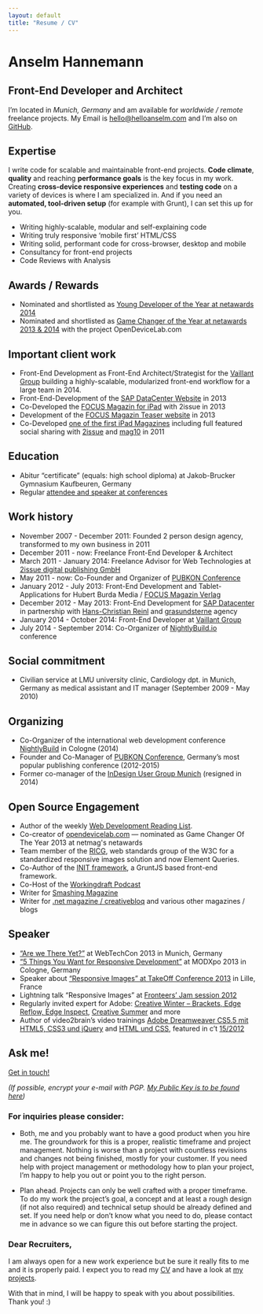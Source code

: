 ```yaml
---
layout: default
title: "Resume / CV"
---
```

# Anselm Hannemann

## Front-End Developer and Architect

<article class="hire">

I’m located in _Munich, Germany_ and am available for _worldwide / remote_ freelance projects. My Email is [hello@helloanselm.com](mailto:hello@helloanselm.com) and I’m also on [GitHub](https://github.com/anselmh/).

## Expertise

I write code for scalable and maintainable front-end projects. **Code climate**, **quality** and reaching **performance goals** is the key focus in my work. Creating **cross-device responsive experiences** and **testing code** on a variety of devices is where I am specialized in. And if you need an **automated, tool-driven setup** (for example with Grunt), I can set this up for you.

- Writing highly-scalable, modular and self-explaining code
- Writing truly responsive ‘mobile first’ HTML/CSS
- Writing solid, performant code for cross-browser, desktop and mobile
- Consultancy for front-end projects
- Code Reviews with Analysis

## Awards / Rewards

- Nominated and shortlisted as [Young Developer of the Year at netawards 2014](https://thenetawards.com/vote/young-developer/anselm-hannemann/)
- Nominated and shortlisted as [Game Changer of the Year at netawards 2013 &amp; 2014](https://thenetawards.com/vote/game-changer/open-device-lab/) with the project OpenDeviceLab.com

## Important client work

- Front-End Development as Front-End Architect/Strategist for the [Vaillant Group](http://www.vaillant-group.com/) building a highly-scalable, modularized front-end workflow for a large team in 2014.
- Front-End-Development of the [SAP DataCenter Website](http://www.sapdatacenter.com/en/#!) in 2013
- Co-Developed the [FOCUS Magazin for iPad](https://itunes.apple.com/us/app/focus-magazin/id548284324?mt=8) with 2issue in 2013
- Development of the [FOCUS Magazin Teaser website](http://media.focus-magazin.de/) in 2013
- Co-Developed [one of the first iPad Magazines](https://itunes.apple.com/de/app/monte-sommer-2011/id447344403) including full featured social sharing with [2issue](http://2issue.com/) and [mag10](http://mag10.my/) in 2011

## Education

- Abitur “certificate” (equals: high school diploma) at Jakob-Brucker Gymnasium Kaufbeuren, Germany
- Regular [attendee and speaker at conferences](http://lanyrd.com/profile/anselmhannemann/past/)

## Work history

- November 2007 - December 2011: Founded 2 person design agency, transformed to my own business in 2011
- December 2011 - now: Freelance Front-End Developer & Architect
- March 2011 - January 2014: Freelance Advisor for Web Technologies at [2issue digital publishing GmbH](http://2issue.com/)
- May 2011 - now: Co-Founder and Organizer of [PUBKON Conference](http://2014.pubkon.eu/)
- January 2012 - July 2013: Front-End Development and Tablet-Applications for Hubert Burda Media / [FOCUS Magazin Verlag](http://www.focus.de/)
- December 2012 - May 2013: Front-End Development for [SAP Datacenter](http://www.sapdatacenter.com/) in partnership with [Hans-Christian Reinl](https://drublic.de/) and [grasundsterne](http://www.grasundsterne.de/home-en) agency
- January 2014 - October 2014: Front-End Developer at [Vaillant Group](http://www.vaillant-group.com/)
- July 2014 - September 2014: Co-Organizer of [NightlyBuild.io](http://www.nightlybuild.io/) conference

## Social commitment
- Civilian service at LMU university clinic, Cardiology dpt. in Munich, Germany as medical assistant and IT manager (September 2009 - May 2010)

## Organizing

- Co-Organizer of the international web development conference [NightlyBuild](http://www.nightlybuild.io/) in Cologne (2014)
- Founder and Co-Manager of [PUBKON Conference](http://pubkon.eu/), Germany’s most popular publishing conference (2012-2015)
- Former co-manager of the [InDesign User Group Munich](http://www.indesignusergroup.com/chapters/munich/) (resigned in 2014)

## Open Source Engagement

- Author of the weekly [Web Development Reading List](http://wdrl.info/).
- Co-creator of [opendevicelab.com](http://opendevicelab.com/) &mdash; nominated as Game Changer Of The Year 2013 at netmag's netawards
- Team member of the [RICG](http://ricg.io/), web standards group of the W3C for a standardized responsive images solution and now Element Queries.
- Co-Author of the [INIT framework](https://use-init.com/), a GruntJS based front-end framework.
- Co-Host of the [Workingdraft Podcast](http://workingdraft.de/)
- Writer for [Smashing Magazine](http://www.smashingmagazine.com/author/anselm-hannemann/)
- Writer for [.net magazine / creativebloq](http://www.netmagazine.com/features/road-responsive-images) and various other magazines / blogs

## Speaker

- [“Are we There Yet?”](http://slidedeck.io/anselmh/webtechcon-13--we-are-not-there-yet) at WebTechCon 2013 in Munich, Germany
- [“5 Things You Want for Responsive Development”](https://helloanselm.com/modxpoeu--5-things-you-want-for-rwd/#/) at MODXpo 2013 in Cologne, Germany
- Speaker about [“Responsive Images” at TakeOff Conference 2013](http://www.youtube.com/watch?v=pPOeg5WAhgw) in Lille, France
- Lightning talk “Responsive Images” at [Fronteers’ Jam session 2012](https://vimeo.com/51897011)
- Regularly invited expert for Adobe: [Creative Winter – Brackets, Edge Reflow, Edge Inspect](http://www.youtube.com/user/AdobePRD/videos?flow=grid&view=0), [Creative Summer](http://www.youtube.com/watch?v=7AfXR-Ung9I&list=UU7-iNajG033J_66k16whthw&index=1&feature=plcp) and more
- Author of video2brain’s video trainings [Adobe Dreamweaver CS5.5 mit HTML5, CSS3 und jQuery](http://www.video2brain.com/de/videotraining/moderne-websites-mit-dreamweaver-cs5-5-html5-css3-und-jquery) and [HTML und CSS](http://www.video2brain.com/de/videotraining/html-und-css), featured in c’t [15/2012](http://www.heise.de/ct/inhalt/2012/15/117/)


## Ask me!

<a class="btn--big--positive" href="mailto:hello@helloanselm.com?subject=I%20came%20across%20your%20website%20and%20wanted%20to%20talk%20to%20you">Get in touch!</a>

_(If possible, encrypt your e-mail with PGP. [My Public Key is to be found here](https://anselm.taurus.uberspace.de/1BE74300.asc))_


<a id="matchmyinterest"> </a>

### For inquiries please consider:

- Both, me and you probably want to have a good product when you hire me. The groundwork for this is a proper, realistic timeframe and project management. Nothing is worse than a project with countless revisions and changes not being finished, mostly for your customer. If you need help with project management or methodology how to plan your project, I’m happy to help you out or point you to the right person.

- Plan ahead. Projects can only be well crafted with a proper timeframe. To do my work the project’s goal, a concept and at least a rough design (if not also required) and technical setup should be already defined and set. If you need help or don’t know what you need to do, please contact me in advance so we can figure this out before starting the project.

<a id="recruiters"> </a>

### Dear Recruiters,

I am always open for a new work experience but be sure it really fits to me and it is properly paid.
I expect you to read my [CV](/cv/) and have a look at [my projects](/work/).

With that in mind, I will be happy to speak with you about possibilities. Thank you! :)

</article>
